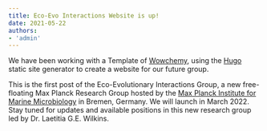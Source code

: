 ```yaml
---
title: Eco-Evo Interactions Website is up!
date: 2021-05-22
authors:
- 'admin'
---
```


We have been working with a Template of [Wowchemy](https://wowchemy.com/), using the [Hugo](https://gohugo.io/) static site generator to create a website for our future group.

<!--more-->

This is the first post of the Eco-Evolutionary Interactions Group, a new free-floating Max Planck Research Group hosted by the [Max Planck Institute for Marine Microbiology](https://www.mpi-bremen.de/en/Home.html) in Bremen, Germany. We will launch in March 2022. Stay tuned for updates and available positions in this new research group led by Dr. Laetitia G.E. Wilkins.
